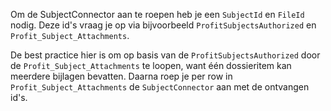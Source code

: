 Om de SubjectConnector aan te roepen heb je een `SubjectId` en `FileId` nodig. Deze id's vraag je op via bijvoorbeeld `ProfitSubjectsAuthorized` en `Profit_Subject_Attachments`.

De best practice hier is om op basis van de `ProfitSubjectsAuthorized` door de `Profit_Subject_Attachments` te loopen, want één dossieritem kan meerdere bijlagen bevatten. Daarna roep je per row in `Profit_Subject_Attachments` de `SubjectConnector` aan met de ontvangen id's.